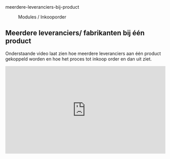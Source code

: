 <properties>
	<page>
		<title>meerdere-leveranciers-bij-product</title>
		<description>meerdere-leveranciers-bij-product</description>
	</page>
	<menu>
		<position>Modules / Inkooporder </position> 
		<title>Meerdere leveranciers bij één product</title>
	</menu>
</properties>

## Meerdere leveranciers/ fabrikanten bij één product ##

Onderstaande video laat zien hoe meerdere leveranciers aan één product gekoppeld worden en hoe het proces tot inkoop order en dan uit ziet.

<iframe src="https://player.vimeo.com/video/152557601?color=ff9933&byline=0" width="500" height="273" frameborder="0" webkitallowfullscreen mozallowfullscreen allowfullscreen></iframe>
